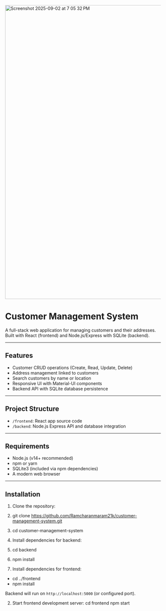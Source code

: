 <img width="1710" height="949" alt="Screenshot 2025-09-02 at 7 05 32 PM" src="https://github.com/user-attachments/assets/a3485cb1-bdf5-464f-83d0-4f106d851c82" />




# Customer Management System

A full-stack web application for managing customers and their addresses.  
Built with React (frontend) and Node.js/Express with SQLite (backend).

---

## Features

- Customer CRUD operations (Create, Read, Update, Delete)
- Address management linked to customers
- Search customers by name or location
- Responsive UI with Material-UI components
- Backend API with SQLite database persistence

---

## Project Structure

- `/frontend`: React app source code  
- `/backend`: Node.js Express API and database integration

---

## Requirements

- Node.js (v14+ recommended)  
- npm or yarn  
- SQLite3 (included via npm dependencies)  
- A modern web browser

---

## Installation

1. Clone the repository:
2. git clone https://github.com/Ramcharanmaram21k/customer-management-system.git
3. cd customer-management-system



2. Install dependencies for backend:
3. cd backend
4. npm install


3. Install dependencies for frontend:
  - cd ../frontend
  - npm install


Backend will run on `http://localhost:5000` (or configured port).

2. Start frontend development server:
cd frontend
npm start





